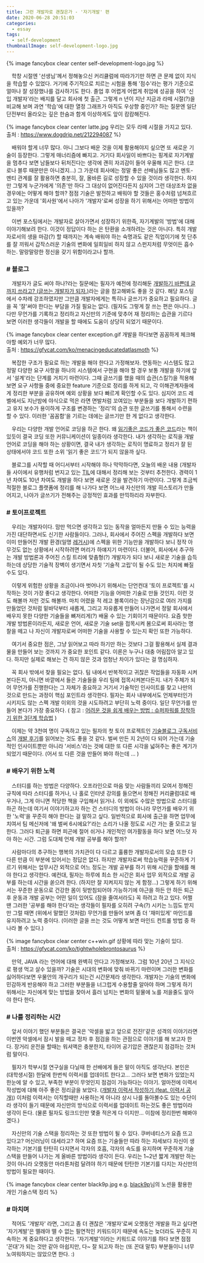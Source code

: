```yaml
---
title: 그런 개발자로 괜찮은가 - '자기개발' 편
date: 2020-06-28 20:51:03
categories:
  - essay
tags: 
  - self-development
thumbnailImage: self-development-logo.jpg
---
```

{% image fancybox clear center self-development-logo.jpg  %}

　학창 시절엔 '선생님'께서 정해놓으신 커리큘럼에 따라가기만 하면 큰 문제 없이 지식을 학습할 수 있었다. 거기에 주기적으로 치르는 시험을 통해 '점수'라는 평가 기준으로 얼마나 잘 성장했나를 검사하기도 한다. <!--more -->졸업 후 어렵게 어렵게 취업에 성공을 하여 '신입 개발자'라는 배지를 달고 회사에 첫 출근. 그렇게 n 년이 지난 지금과 라떼 시절(?)을 비교해 보며 과연 '학습'에 대한 열정 그래프가 아직도 우상향 중인가? 하는 질문엔 일단 단전부터 올라오는 깊은 한숨과 함게 이상하게도 앞이 캄캄해진다.

{% image fancybox clear center latte.jpg 우리는 모두 라떼 시절을 가지고 있다. <br>출처 : https://www.dogdrip.net/212294087 %}

　배워야 할게 너무 많다. 아니 그보다 배운 것을 이제 활용해야지 싶으면 또 새로운 기술이 등장한다. 그렇게 매너리즘에 빠지고. 거기다 회사일이 바쁘다는 핑계로 자기계발을 멈추다 보면 남들보다 뒤처진다는 생각에 괜히 자괴감이 들어 우울해 지곤 한다. (코로나 블루 때문만은 아니겠지...) 그 가운데 회사에는 정말 좋은 선배님들도 많고 멘토-멘티 관계를 잘 활용하면 충분히, 잘, 올바른 길로 성장할 수 있을 것이라 생각한다. 하지만 그렇게 누군가에게 '의존'만 하다 그 대상이 없어진다든지 심지어 그런 대상조차 없을 경우에는 어떻게 해야 할까? 점점 기술은 발전하고 배워야 할 것들은 홍수처럼 넘쳐흐르고 있는 가운데 '회사원'에서 나아가 '개발자'로써 성장을 하기 위해서는 어떠한 방법이 있을까?

　이번 포스팅에서는 개발자로 살아가면서 성장하기 위한즉, 자기계발의 '방법'에 대해 이야기해보려 한다. 이것이 정답이다 하는 은 탄환을 소개하려는 것은 아니다. 특히 개발자로서의 생을 마감(?) 할 때까지는 계속 배워야 하는 숙명과도 같은 직업이기에 첫 단추를 잘 끼워서 갑작스러운 기술의 변화에 일희일비 하지 않고 스펀지처럼 무엇이든 흡수하는. 말랑말랑한 정신을 갖기 위함이라고나 할까.

### # 블로그

　개발자가 글도 써야 하나?라는 질문에는 필자가 예전에 정리해둔 [개발하기 바쁜데 글까지 쓰라고? (글쓰는 개발자가 되자.)](https://taetaetae.github.io/2019/10/27/a-reason-for-writing/)라는 글을 참고해봐도 좋을 것 같다. 해당 포스팅에서 수차례 강조하였지만 그만큼 개발자에게는 특히나 글쓰기가 중요하고 필요하다. 글을 꼭 '잘'써야 한다는 부담을 가질 필요는 없다. (필자도 그렇게 잘 쓰는 편은 아니다...) 다만 무언가를 기록하고 정리하고 자신만의 기준에 맞추어 재 정리하는 습관을 기르다 보면 이러한 생각들이 개발을 할 때에도 도움이 상당히 되었기 때문이다.

{% image fancybox clear center exception.gif 개발을 하다보면 꼼꼼하게 체크해야할 예외가 너무 많다. <br>출처 : https://gfycat.com/ko/menacingeducatedatlasmoth %}

　복잡한 구조가 필요로 하는 개발을 해야 한다고 가정해보자. 연동하는 시스템도 많고 정말 다양한 요구 사항을 하나의 시스템에서 구현을 해야 할 경우 보통 개발을 하기에 앞서 '설계'라는 단계를 거치기 마련이다. 그때 글쓰기를 했을 때의 습관(스킬?)을 적용해 보면 요구 사항들 중에 중요한 feature 기준으로 정리를 하게 되고, 각 이해관계자들에게 정리한 부분을 공유하며 예외 상황을 보다 빠르게 확인할 수도 있다. 심지어 코드 레벨에서도 지난밤에 야식으로 먹은 라면 면발처럼 꼬여있는 부분들을 보다 개발하기 편하고 유지 보수가 용이하게 구조를 변경하는 '정리'의 습관 또한 글쓰기를 통해서 수련을 할 수 있다. 이러한 '꼼꼼함'을 기르는 데에는 글쓰기만 한 게 없다고 생각한다.

　우리는 다양한 개발 언어로 코딩을 하곤 한다. 왜 [읽기좋은 코드가 좋은 코드](http://www.yes24.com/Product/Goods/6692314)라는 책이 있듯이 결국 코딩 또한 커뮤니케이션이 일종이라 생각한다. 내가 생각하는 로직을 개발 언어로 코딩을 해야 하는 상황이면, 결국 내가 생각하는 로직이 명료하고 정리가 잘 된 상태에서야 코드 또한 소위 '읽기 좋은 코드'가 되지 않을까 싶다.

　블로그를 시작할 때 어디서부터 시작해야 하나 막막하다면, 오늘의 배운 내용 (개발자들 사이에서 유행처럼 번지고 있는 [TIL](https://github.com/milooy/TIL)에 대해서 정리해 보는 것부터 추천한다. 경력이 1년 차여도 10년 차여도 개발을 하다 보면 새로운 것을 발견하기 마련이다. 그렇게 조금씩 적절한 블로그 플랫폼에 정리를 해 나가다 보면 어느새 자신만의 개발 히스토리가 만들어지고, 나아가 글쓰기가 전해주는 긍정적인 효과를 만끽하리라 자부한다.

### # 토이프로젝트

　우리는 개발자이다. 맘만 먹으면 생각하고 있는 동작을 얼마든지 만들 수 있는 능력을 가진 대단하면서도 신기한 사람들이다. 그러나, 회사에서 주어진 스펙을 개발하다 보면 이미 만들어진 개발 환경(일명 [레거시](https://ko.wikipedia.org/wiki/레거시_시스템))에 스펙을 위한 기능만을 개발하다 보니 정작 아무것도 없는 상황에서 시작하려면 머리가 하얘지기 마련이다. 더불어, 회사에서 추구하는 개발 방법론과 주어진 스킬 트리에 맞춤형(?) 개발자가 되다 보니 새로운 기술을 습득하는데 상당한 기술적 장벽이 생기면서 자칫 '기술적 고립'이 될 수도 있는 처지에 빠질 수도 있다.

　이렇게 위험한 상황을 조금이나마 벗어나기 위해서는 단언컨대 '토이 프로젝트'를 시작하는 것이 가장 좋다고 생각한다. 어떠한 기능을 어떠한 기술로 만들 것인지. 이런 것도 해볼까 저런 것도 해볼까. 마치 어렸을 적 레고 블록이라는 장난감으로 여러 가지를 만들었던 것처럼 밑바닥부터 새롭게, 그리고 자유롭게 만들어 나가면서 정말 회사에서 배우지 못한 다양한 기술들을 뼈저리게(?) 배울 수 있는 기회이기 때문이다. 요즘 핫한 개발 방법론이라든지, 새로운 언어, 새로운 기술 set을 접목시켜 봄으로써 회사라는 명찰을 떼고 나 자신이 개발자로써 어떠한 기술을 사용할 수 있는지 확인 또한 가능하다.

　여기서 중요한 점은, 그냥 읽어보고 따라 하기만 하는 것보다 그걸 활용해서 실제 결과물을 만들어 보는 것까지 가 중요한 포인트 같다. 이론은 누구나 대충 어림잡아 알고 있다. 하지만 실제로 해보는 건 하지 않은 것과 엄청난 차이가 있다는 걸 명심하자.

　꼭 회사 밖에서 찾을 필요는 없다. 팀 내에서 반복적이고 귀찮은 작업들을 자동화 시켜 본다든지, 아니면 바깥에서 들은 기술들을 우리 팀에 접목시켜본다든지. 내가 주체가 되어 무언가를 진행한다는 그 자체가 중요하고 거기서 기술적인 인사이트를 찾고 나만의 것으로 만드는 과정이 핵심 포인트라 생각한다. 필자는 회사 내부에서도 언제부터인가 시키지도 않는 스펙 개발 이외의 것을 시도하려고 부단히 노력 중이다. 일단 무언가를 만들어 본다가 가장 중요하다. ( 참고 : [어려운 것을 쉽게 배우는 방법 : 슈퍼파워를 장착하기 위한 3단계 학습법](http://www.moreagile.net/2016/02/learning-new-stuff.html) )

　이제는 약 3천여 명이 구독하고 있는 필자의 첫 토이 프로젝트인  [기술블로그 구독서비스](http://daily-devblog.com/)의 [개발 후기](https://taetaetae.github.io/2018/08/05/daily-dev-blog-1/)를 읽어보는 것도 좋을 것 같다. 벌써 만든 지 2년이 다 되어 가는데 기술적인 인사이트뿐만 아니라 '서비스'라는 것에 대한 또 다른 시각을 넓혀주는 좋은 계기가 되었기 때문이다. (어서 또 다른 것을 만들어 봐야 하는데 ... )

### # 배우기 위한 노력

　스터디를 하는 방법은 다양하다. 오프라인으로 마음 맞는 사람들끼리 모여서 정해진 규칙에 따라 스터디를 하거나, 나 홀로 인터넷 강의를 들으면서 정해진 커리큘럼대로 배우거나, 그게 아니면 적당한 책을 구입해서 읽거나. 이 외에도 수많은 방법으로 스터디를 하곤 하는데 여기서 이야기하고자 하는 건 스터디의 방법이 아니라 무언가를 배우기 위한 '노력'을 꾸준히 해야 한다는 걸 말하고 싶다. 일반적으로 회사에 출근을 하면 업무에 치여서 팀 메신저에 '왜 벌써 6시에요?'라는 소리가 나올 정도로 시간 가는 줄 모르고 일한다. 그러다 퇴근을 하면 피곤에 절어 쉬거나 개인적인 여가활동을 하다 보면 어느덧 자야 하는 시간. 그럼 도대체 언제 개발 공부를 해야 할까?

　사람마다의 추구하는 행복의 가치관이 다 다르고 훌륭한 개발자로서의 모습 또한 다 다른 만큼 이 부분에 있어서는 정답은 없다. 하지만 개발자로써 학습능력을 꾸준하게 기르기 위해서는 업무시간 외적으로 어느 정도는 개발 공부를 하기 위해 시간을 할애를 해야 한다고 생각한다. 예컨대, 필자는 하루에 최소 한 시간은 회사 업무 외적으로 개발 공부를 하는데 시간을 쏟으려 한다. (하지만 잘 지켜지지 않는 게 함정...) 그렇게 하기 위해서는 꾸준한 운동으로 건강한 몸이 뒷받침되어야 가능하기에 야근을 하든 안 하든 퇴근 후 운동과 개발 공부는 어떤 일이 있어도 (잠을 줄여서라도) 꼭 하려고 하고 있다. 어쩔 땐 그러한 '공부를 해야 한다'라는 생각들이 필자를 오히려 구속(?) 시키는 느낌도 받지만 그럴 때면 (위에서 말했던 것처럼) 무언가를 만들어 보며 좀 더 '재미있게' 마인드를 유지하려고 노력 중이다. (이러한 글을 쓰는 것도 어떻게 보면 마인드 컨트롤 방법 중 하나라 볼 수 있다.)

{% image fancybox clear center c++win.gif 상황에 따라 맞는 기술이 있다. <br>출처 : https://gfycat.com/ko/tightwholebrontosaurus %}

　만약, JAVA 라는 언어에 대해 완벽히 안다고 가정해보자. 그럼 10년 20년 그 지식으로 평생 먹고 살수 있을까? 기술은 시대의 변화에 맞춰 바뀌기 마련이며 그러한 변화를 싫어하다보면 우물안의 개구리가 되는건 시간문제라 생각한다. 개발자는 기술의 변화에 민감하게 반응해야 하고 그러한 부분들을 너그럽게 수용할줄 알아야 하며 그렇게 하기 위해서는 자신에게 맞는 방법을 찾아서 흘러 넘치는 변화의 밑물에 노를 저을줄도 알아야 한다 한다.

### # 나를 정리하는 시간

　앞서 이야기 했던 부분들은 결국은 '악셀을 밟고 앞으로 전진!'같은 성격의 이야기라면 이번엔 악셀에서 잠시 발을 떼고 정차 후 점검을 하는 관점으로 이야기를 해 보고자 한다. 장거리 운전을 할때는 워셔액은 충분한지, 타이어 공기압은 괜찮은지 점검하는 것처럼 말이다. 

　필자가 학부시절 연구실을 다닐때 한 선배에게 들은 말이 아직도 생각난다. 본인은 (대학생시절) 한달에 한번씩 이력서를 업데이트 한다고... 그러다 보면 변화가 있었는지 한눈에 알 수 있고, 부족한 부분이 무엇인지 점검이 가능하다는 이야기. 얼마전에 이력서 작성법에 대해 아주 좋은 정리글을 보았다. ([개발자 이력서 작성하기 (feat. 이력서 공개)](https://brunch.co.kr/@hee072794/132)) 이처럼 이력서는 이직할때만 사용하는게 아니라 상시 나를 돌아볼수도 있는 수단이라 생각이 들기 때문에 자신만의 방식으로 이력서를 업데이트 하는것도 좋은 방법이라 생각이 든다. (물론 필자도 링크드인만 몇줄 적은게 다 이지만... 이참에 정리한번 해봐야겠다.) 

　자신만의 기술 스택을 정리하는 것 또한 방법이 될 수 있다. 쿠버네티스가 요즘 뜨고 있다고? 머신러닝이 대세라고? 하며 요즘 뜨는 기술들만 따라 하는 자세보다 자신이 생각하는 기본기를 탄탄히 다지면서 각자의 호흡, 각자의 속도를 유지하며 꾸준하게 기술 스택을 만들어 나가는 게 올바른 방법이라 생각이 든다. 우리는 1~2년 짧게 개발만 하는 것이 아니라 오랫동안 마라톤처럼 달려야 하기 때문에 탄탄한 기본기를 다지는 자신만의 방법이 필요한 때이다.

{% image fancybox clear center black9p.jpg e.g. <a href="https://black9p.github.io/">black9p</a>님의 노션을 활용한 개인 기술스택 정리 %}


### # 마치며 

　적어도 '개발자' 라면, 그리고 좀 더 괜찮은 '개발자'로써 오랫동안 개발을 하고 싶다면 '자기계발'은 뗄래야 뗄 수 없는 필연적인 키워드이기 때문에 속도는 늦더라도 꾸준히 지속하는 게 중요하다고 생각한다. '자기계발'이라는 키워드로 이야기를 하다 보면 점점 '꼰대'가 되는 것만 같아 아쉽지만, 다~ 잘 되고자 하는 (또 꼰대 말투) 부분들이니 너무 노여워하지는 않았으면 한다. :)